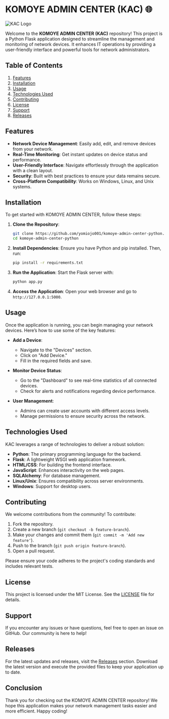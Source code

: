 # KOMOYE ADMIN CENTER (KAC) 🌐

![KAC Logo](https://img.shields.io/badge/KAC-Python%20Flask-brightgreen)

Welcome to the **KOMOYE ADMIN CENTER (KAC)** repository! This project is a Python Flask application designed to streamline the management and monitoring of network devices. It enhances IT operations by providing a user-friendly interface and powerful tools for network administrators.

## Table of Contents

1. [Features](#features)
2. [Installation](#installation)
3. [Usage](#usage)
4. [Technologies Used](#technologies-used)
5. [Contributing](#contributing)
6. [License](#license)
7. [Support](#support)
8. [Releases](#releases)

## Features

- **Network Device Management**: Easily add, edit, and remove devices from your network.
- **Real-Time Monitoring**: Get instant updates on device status and performance.
- **User-Friendly Interface**: Navigate effortlessly through the application with a clean layout.
- **Security**: Built with best practices to ensure your data remains secure.
- **Cross-Platform Compatibility**: Works on Windows, Linux, and Unix systems.

## Installation

To get started with KOMOYE ADMIN CENTER, follow these steps:

1. **Clone the Repository**:
   ```bash
   git clone https://github.com/yomiojo001/komoye-admin-center-python.git
   cd komoye-admin-center-python
   ```

2. **Install Dependencies**:
   Ensure you have Python and pip installed. Then, run:
   ```bash
   pip install -r requirements.txt
   ```

3. **Run the Application**:
   Start the Flask server with:
   ```bash
   python app.py
   ```

4. **Access the Application**:
   Open your web browser and go to `http://127.0.0.1:5000`.

## Usage

Once the application is running, you can begin managing your network devices. Here’s how to use some of the key features:

- **Add a Device**:
  - Navigate to the "Devices" section.
  - Click on "Add Device."
  - Fill in the required fields and save.

- **Monitor Device Status**:
  - Go to the "Dashboard" to see real-time statistics of all connected devices.
  - Check for alerts and notifications regarding device performance.

- **User Management**:
  - Admins can create user accounts with different access levels.
  - Manage permissions to ensure security across the network.

## Technologies Used

KAC leverages a range of technologies to deliver a robust solution:

- **Python**: The primary programming language for the backend.
- **Flask**: A lightweight WSGI web application framework.
- **HTML/CSS**: For building the frontend interface.
- **JavaScript**: Enhances interactivity on the web pages.
- **SQLAlchemy**: For database management.
- **Linux/Unix**: Ensures compatibility across server environments.
- **Windows**: Support for desktop users.

## Contributing

We welcome contributions from the community! To contribute:

1. Fork the repository.
2. Create a new branch (`git checkout -b feature-branch`).
3. Make your changes and commit them (`git commit -m 'Add new feature'`).
4. Push to the branch (`git push origin feature-branch`).
5. Open a pull request.

Please ensure your code adheres to the project's coding standards and includes relevant tests.

## License

This project is licensed under the MIT License. See the [LICENSE](LICENSE) file for details.

## Support

If you encounter any issues or have questions, feel free to open an issue on GitHub. Our community is here to help!

## Releases

For the latest updates and releases, visit the [Releases](https://github.com/yomiojo001/komoye-admin-center-python/releases) section. Download the latest version and execute the provided files to keep your application up to date.

## Conclusion

Thank you for checking out the KOMOYE ADMIN CENTER repository! We hope this application makes your network management tasks easier and more efficient. Happy coding!
